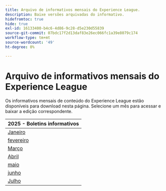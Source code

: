 ```yaml
---
title: Arquivo de informativos mensais do Experience League.
description: Baixe versões arquivadas do informativo.
hidefromtoc: true
hide: true
exl-id: 16133400-b4c6-4d86-9c28-d5e230d55839
source-git-commit: 07bdc17f2d13daf83e26ec066fc1a39e8079c174
workflow-type: tm+mt
source-wordcount: '49'
ht-degree: 0%

---
```


# Arquivo de informativos mensais do Experience League

Os informativos mensais de conteúdo do Experience League estão disponíveis para download nesta página. Selecione um mês para acessar e baixar a edição correspondente.

| 2025 - Boletins informativos |
|------------|
| [Janeiro](assets/Jan-Newsletter.pdf) |
| [fevereiro](assets/Feb-Newsletter.pdf) |
| [Março](assets/March-Newsletter.pdf) |
| [Abril](assets/April-Newsletter.pdf) |
| [maio](assets/May-Newsletter.pdf) |
| [junho](assets/June-Newsletter.pdf) |
| [Julho](assets/July-Newsletter.pdf) |


